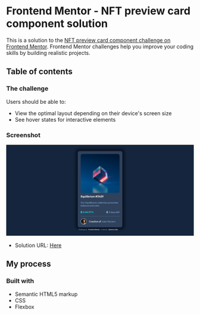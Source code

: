 # Frontend Mentor - NFT preview card component solution

This is a solution to the [NFT preview card component challenge on Frontend Mentor](https://www.frontendmentor.io/challenges/nft-preview-card-component-SbdUL_w0U). Frontend Mentor challenges help you improve your coding skills by building realistic projects. 

## Table of contents

### The challenge

Users should be able to:

- View the optimal layout depending on their device's screen size
- See hover states for interactive elements

### Screenshot

![my_screenshot](https://github.com/soulo-mon/NFT-Preview-Card-Component/blob/c71f389b6449932b0200d81c388a7267118f80a0/My%20Screenshot.png)

- Solution URL: [Here](https://github.com/soulo-mon/NFT-Preview-Card-Component)

## My process

### Built with

- Semantic HTML5 markup
- CSS 
- Flexbox
